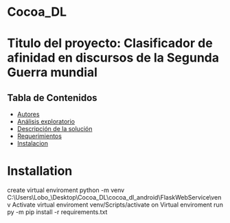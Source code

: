 # Cocoa_DL
# Titulo del proyecto: Clasificador de afinidad en discursos de la Segunda Guerra mundial

## Tabla de Contenidos
* [Autores](#autores)
* [Análisis exploratorio](#análisis-exploratorio)
* [Descripción de la solución](#descripción-de-la-solución)
* [Requerimientos](#requerimientos)
* [Instalacion](#instalación)


# Installation
create virtual enviroment python -m venv C:\Users\Lobo_\Desktop\Cocoa_DL\cocoa_dl_android\FlaskWebService\venv
Activate virtual enviroment venv/Scripts/activate
on Virtual enviroment run py -m pip install -r requirements.txt

